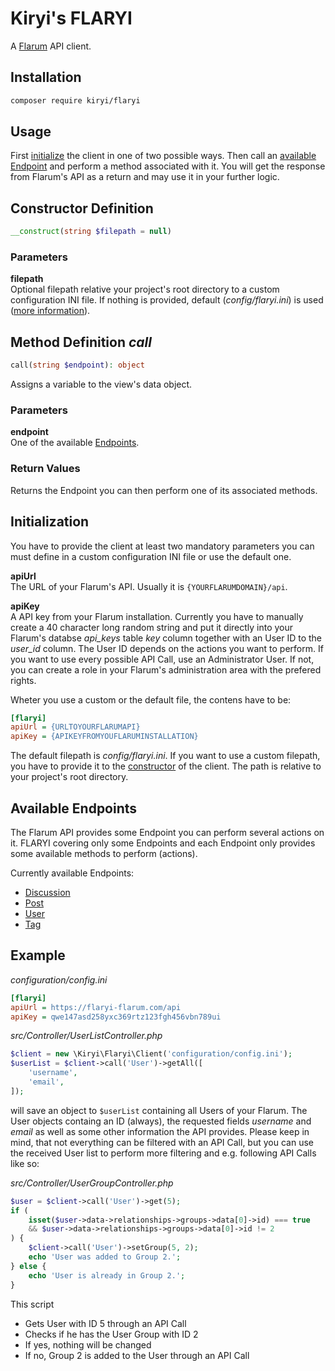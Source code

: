 # Kiryi's FLARYI
A [Flarum](https://flarum.org/) API client.

## Installation
```bash
composer require kiryi/flaryi
```

## Usage
First [initialize](#initialization) the client in one of two possible ways. Then call an [available Endpoint](#available-endpoints) and perform a method associated with it. You will get the response from Flarum's API as a return and may use it in your further logic.

## Constructor Definition

```php
__construct(string $filepath = null)
```
### Parameters
**filepath**  
Optional filepath relative your project's root directory to a custom configuration INI file. If nothing is provided, default (*config/flaryi.ini*) is used ([more information](#initialization)). 

## Method Definition *call*
```php
call(string $endpoint): object
```
Assigns a variable to the view's data object.
### Parameters
**endpoint**  
One of the available [Endpoints](#available-endpoints).

### Return Values
Returns the Endpoint you can then perform one of its associated methods.

## Initialization
You have to provide the client at least two mandatory parameters you can must define in a custom configuration INI file or use the default one.

**apiUrl**  
The URL of your Flarum's API. Usually it is `{YOURFLARUMDOMAIN}/api`.

**apiKey**  
A API key from your Flarum installation. Currently you have to manually create a 40 character long random string and put it directly into your Flarum's databse *api_keys* table *key* column together with an User ID to the *user_id* column. The User ID depends on the actions you want to perform. If you want to use every possible API Call, use an Administrator User. If not, you can create a role in your Flarum's administration area with the prefered rights.

Wheter you use a custom or the default file, the contens have to be:
```ini
[flaryi]
apiUrl = {URLTOYOURFLARUMAPI}
apiKey = {APIKEYFROMYOUFLARUMINSTALLATION}
```
The default filepath is *config/flaryi.ini*. If you want to use a custom filepath, you have to provide it to the [constructor](#constructor-definition) of the client. The path is relative to your project's root directory.

## Available Endpoints
The Flarum API provides some Endpoint you can perform several actions on it. FLARYI covering only some Endpoints and each Endpoint only provides some available methods to perform (actions).

Currently available Endpoints:
- [Discussion](doc/discussion.md)
- [Post](doc/post.md)
- [User](doc/user.md)
- [Tag](doc/tag.md)

## Example
*configuration/config.ini*
```ini
[flaryi]
apiUrl = https://flaryi-flarum.com/api
apiKey = qwe147asd258yxc369rtz123fgh456vbn789ui
```
*src/Controller/UserListController.php*
```php
$client = new \Kiryi\Flaryi\Client('configuration/config.ini');
$userList = $client->call('User')->getAll([
    'username',
    'email',
]);
```
will save an object to `$userList` containing all Users of your Flarum. The User objects containg an ID (always), the requested fields *username* and *email* as well as some other information the API provides. Please keep in mind, that not everything can be filtered with an API Call, but you can use the received User list to perform more filtering and e.g. following API Calls like so:  

*src/Controller/UserGroupController.php*
```php
$user = $client->call('User')->get(5);
if (
    isset($user->data->relationships->groups->data[0]->id) === true
    && $user->data->relationships->groups->data[0]->id != 2
) {
    $client->call('User')->setGroup(5, 2);
    echo 'User was added to Group 2.';
} else {
    echo 'User is already in Group 2.';
}
```
This script
- Gets User with ID 5 through an API Call
- Checks if he has the User Group with ID 2
- If yes, nothing will be changed
- If no, Group 2 is added to the User through an API Call
